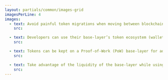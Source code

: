 ```yaml
---
layout: partials/common/images-grid
imagesPerLine: 4
images:
  - text: Avoid painful token migrations when moving between blockchains
    src:

  - text: Developers can use their base-layer’s token ecosystem (wallets and exchanges)
    src:

  - text: Tokens can be kept on a Proof-of-Work (PoW) base-layer for added security without the performance and cost drawbacks
    src:

  - text: Take advantage of the liquidity of the base-layer while using Orbs’ scalable production environment
    src:
---
```


